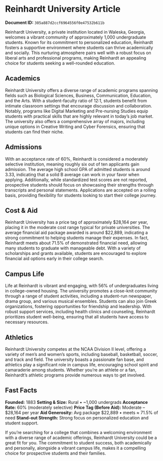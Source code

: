 # Reinhardt University Article

**Document ID:** `305a887d2ccf6964556f0e47532b611b`

Reinhardt University, a private institution located in Waleska, Georgia, welcomes a vibrant community of approximately 1,000 undergraduate students. Known for its commitment to personalized education, Reinhardt fosters a supportive environment where students can thrive academically and socially. This nurturing atmosphere pairs well with a robust focus on liberal arts and professional programs, making Reinhardt an appealing choice for students seeking a well-rounded education.

## Academics
Reinhardt University offers a diverse range of academic programs spanning fields such as Biological Sciences, Business, Communication, Education, and the Arts. With a student-faculty ratio of 12:1, students benefit from intimate classroom settings that encourage discussion and collaboration. Notably, programs like Digital Marketing and Pre-nursing Studies equip students with practical skills that are highly relevant in today’s job market. The university also offers a comprehensive array of majors, including unique options in Creative Writing and Cyber Forensics, ensuring that students can find their niche.

## Admissions
With an acceptance rate of 60%, Reinhardt is considered a moderately selective institution, meaning roughly six out of ten applicants gain admission. The average high school GPA of admitted students is around 3.33, indicating that a solid B average can work in your favor when applying. Additionally, while standardized test scores are not reported, prospective students should focus on showcasing their strengths through transcripts and personal statements. Applications are accepted on a rolling basis, providing flexibility for students looking to start their college journey.

## Cost & Aid
Reinhardt University has a price tag of approximately $28,164 per year, placing it in the moderate cost range typical for private universities. The average financial aid package awarded is around $22,889, indicating a strong commitment to helping students manage their expenses. In fact, Reinhardt meets about 71.5% of demonstrated financial need, allowing many students to graduate with manageable debt. With a variety of scholarships and grants available, students are encouraged to explore financial aid options early in their college search.

## Campus Life
Life at Reinhardt is vibrant and engaging, with 56% of undergraduates living in college-owned housing. The university promotes a close-knit community through a range of student activities, including a student-run newspaper, drama group, and various musical ensembles. Students can also join Greek organizations, fostering opportunities for friendship and leadership. With robust support services, including health clinics and counseling, Reinhardt prioritizes student well-being, ensuring that all students have access to necessary resources.

## Athletics
Reinhardt University competes at the NCAA Division II level, offering a variety of men’s and women’s sports, including baseball, basketball, soccer, and track and field. The university boasts a passionate fan base, and athletics play a significant role in campus life, encouraging school spirit and camaraderie among students. Whether you’re an athlete or a fan, Reinhardt’s athletic programs provide numerous ways to get involved.

## Fast Facts
**Founded:** 1883
**Setting & Size:** Rural • ~1,000 undergrads
**Acceptance Rate:** 60% (moderately selective)
**Price Tag (Before Aid):** Moderate – $28,164 per year
**Aid Generosity:** Avg package $22,889 • meets ≈ 71.5% of need
**Stand-out Strength:** Strong focus on personalized education and student support.

If you’re searching for a college that combines a welcoming environment with a diverse range of academic offerings, Reinhardt University could be a great fit for you. The commitment to student success, both academically and personally, alongside a vibrant campus life, makes it a compelling choice for prospective students and their families.

